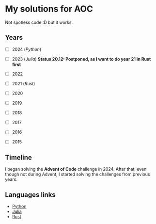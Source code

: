 # My solutions for AOC

Not spotless code :D but it works.


## Years
- [ ] 2024 (_Python_)
- [ ] 2023 (_Julia_) **Status 20.12: Postponed, as I want to do year 21 in Rust first**
- [ ] 2022
- [ ] 2021 (_Rust_)
- [ ] 2020
- [ ] 2019
- [ ] 2018
- [ ] 2017
- [ ] 2016
- [ ] 2015


## Timeline
I began solving the **Advent of Code** challenge in 2024. 
After that, even though not during Advent, I started solving the challenges from previous years.


## Languages links
- [Python](https://www.python.org/downloads/)
- [Julia](https://julialang.org/downloads/)
- [Rust](https://www.rust-lang.org/tools/install)